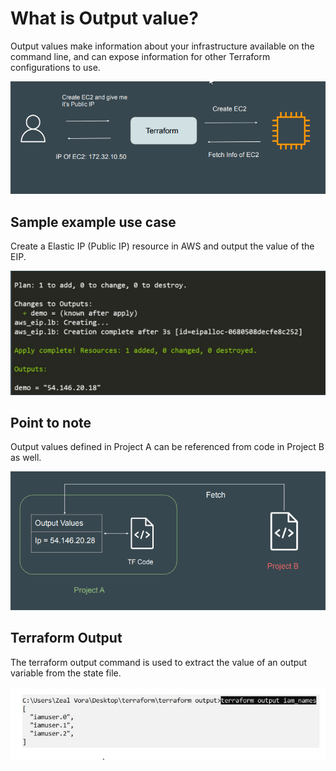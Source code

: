 # What is Output value?
Output values make information about your infrastructure available on the
command line, and can expose information for other Terraform configurations to
use.

![MY Image](images/value1.png)

## Sample example use case

Create a Elastic IP (Public IP) resource in AWS and output the value of the EIP.

![MY Image](images/value2.png)

## Point to note
Output values defined in Project A can be referenced from code in Project B as
well.

![MY Image](images/value3.png)

## Terraform Output
The terraform output command is used to extract the value of an output variable from the state
file.

![MY Image](images/value4.png)



